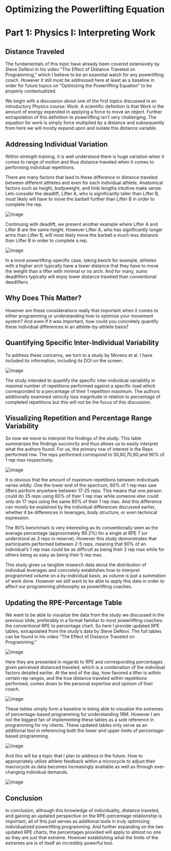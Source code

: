 # Optimizing the Powerlifting Equation
# Part 1: Physics I: Interpreting Work

## Distance Traveled
The fundamentals of this topic have already been covered extensively by Steve DeNovi in his video “The Effect of Distance Traveled on Programming,” which I believe to be an essential watch for any powerlifting coach. However it still must be addressed here at least as a baseline in order for future topics on “Optimizing the Powerlifting Equation” to be properly contextualized. 

We begin with a discussion about one of the first topics discussed in an introductory Physics course: Work. A scientific definition is that Work is the amount of energy expended in applying a force to move an object. Further extrapolation of this definition to powerlifting isn’t very challenging. The equation for work is simply force multiplied by a distance and subsequently from here we will mostly expand upon and isolate this distance variable. 

## Addressing Individual Variation
Within strength training, it is well understood there is huge variation when it comes to range of motion and thus distance traveled when it comes to performing individual repetitions. 

There are many factors that lead to these difference in distance traveled between different athletes and even for each individual athlete. Anatomical factors such as height, bodyweight, and limb lengths intuitive make sense. Lets consider the deadlift, Lifter A, who is significantly taller than Lifter B, most likely will have to move the barbell further than Lifter B in order to complete the rep. 

![image](graphics/longer_arms.jpg)

Continuing with deadlift, we present another example where Lifter A and Lifter B are the same height. However Lifter A, who has significantly longer arms than Lifter B, will most likely move the barbell a much less distance than Lifter B in order to complete a rep. 

![image](graphics/different_heights.jpg)

In a more powerlifting-specific case, taking bench for example, athletes with a higher arch typically have a lower distance that they have to move the weight than a lifter with minimal or no arch. And for many, sumo deadlifters typically will enjoy lower distance traveled than conventional deadlifters.  

## Why Does This Matter?
However are these considerations really that important when it comes to either programming or understanding how to optimize your movement system? And even if it was important, how could you concretely quantify these individual differences in an athlete-by-athlete basis?

## Quantifying Specific Inter-Individual Variability
To address these concerns, we turn to a study by Moreno et al. I have included its information, including its DOI on the screen. 

![image](graphics/study_doi.png)

The study intended to quantify the specific inter-individual variability in maximal number of repetitions performed against a specific load which corresponded to a percentage of their 1 repetition maximum. The authors additionally examined velocity loss magnitude in relation to percentage of completed repetitions but this will not be the focus of this discussion.

## Visualizing Repetition and Percentage Range Variability
So now we move to interpret the findings of the study. This table summarizes the findings succinctly and thus allows us to easily interpret what the authors found. For us, the primary row of interest is the Reps performed row. The reps performed correspond to 50,60,70,80,and 90% of 1 rep max respectively.

![image](graphics/study_reps_performed.PNG)

It is obvious that the amount of maximum repetitions between individuals varies wildly. One the lower end of the spectrum, 60% of 1 rep max saw lifters perform anywhere between 17-25 reps. This means that one person could do 25 reps using 60% of their 1 rep max while someone else could only do 17 reps using the same 60% of their 1 rep max. And this difference can mostly be explained by the individual differences discussed earlier, whether it be differences in leverages, body structure, or even technical expression.

The 90% benchmark is very interesting as its conventionally seen as the average percentage (approximately 89.2%) for a single at RPE 7 (or understood as 3 reps in reserve). However this study demonstrates that participants performed between 2-5 reps, meaning that 90% of an individual’s 1 rep max could be as difficult as being their 2 rep max while for others being as easy as being their 5 rep max.

This study gives us tangible research data about the distribution of individual leverages and concretely establishes how to interpret programmed volume on a by-individual basis, as volume is just a summation of work done. However we still want to be able to apply this data in order to affect our programming philosophy as powerlifting coaches.

## Updating the RPE-Percentage Table
We want to be able to visualize the data from the study we discussed in the previous slide, preferably in a format familiar to most powerlifting coaches: the conventional RPE to percentage chart. So here I provide updated RPE tables, extrapolated from the study’s data by Steve DeNovi. The full tables can be found in his video “The Effect of Distance Traveled on Programming." 

![image](graphics/shorter_distance.png)

Here they are presented in regards to RPE and corresponding percentages given perceived distanced traveled, which is a combination of the individual factors detailed earlier. At the end of the day, how favored a lifter is within certain rep ranges, and the true distance traveled within repetitions performed, comes down to the personal expertise and opinion of their coach.

![image](graphics/average_distance.png)

These tables simply form a baseline in being able to visualize the extremes of percentage-based programming for understanding 1RM. However I am not the biggest fan of implementing these tables as a sole reference in programming for my clients. These updated tables only serve as an additional tool in referencing both the lower and upper limits of percentage-based programming. 

![image](graphics/longer_distance.png)

And this will be a topic that I plan to address in the future. How to appropriately utilize athlete feedback within a microcycle to adjust their macrocycle as data becomes increasingly available as well as through ever-changing individual demands. 

![image](graphics/future_topic.png)

## Conclusion
In conclusion, although this knowledge of individuality, distance traveled, and gaining an updated perspective on the RPE-percentage relationship is important, all of this just serves as additional tools in truly optimizing individualized powerlifting programming. And further expanding on the two updated RPE charts, the percentages provided will apply to almost no one as they are just that extreme. However establishing what the limits of the extremes are is of itself an incredibly powerful tool.
